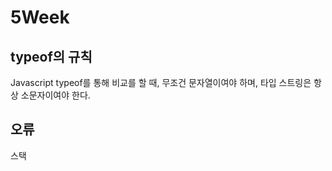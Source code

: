 # 5Week


## typeof의 규칙

Javascript  typeof를 통해 비교를 할 때, 무조건 문자열이여야 하며, 타입 스트링은 항상 소문자이여야 한다.


## 오류

스택
